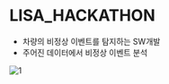 # LISA_HACKATHON

- 차량의 비정상 이벤트를 탐지하는 SW개발
- 주어진 데이터에서 비정상 이벤트 분석

![1](https://github.com/PCY00/LISA_HACKATHON/assets/46348321/2ae8c053-0f9f-4cef-89ea-a5a33499f827)
